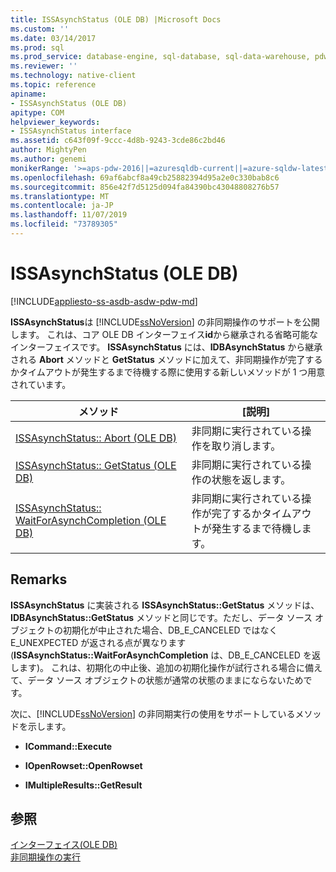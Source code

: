 ```yaml
---
title: ISSAsynchStatus (OLE DB) |Microsoft Docs
ms.custom: ''
ms.date: 03/14/2017
ms.prod: sql
ms.prod_service: database-engine, sql-database, sql-data-warehouse, pdw
ms.reviewer: ''
ms.technology: native-client
ms.topic: reference
apiname:
- ISSAsynchStatus (OLE DB)
apitype: COM
helpviewer_keywords:
- ISSAsynchStatus interface
ms.assetid: c643f09f-9ccc-4d8b-9243-3cde86c2bd46
author: MightyPen
ms.author: genemi
monikerRange: '>=aps-pdw-2016||=azuresqldb-current||=azure-sqldw-latest||>=sql-server-2016||=sqlallproducts-allversions||>=sql-server-linux-2017||=azuresqldb-mi-current'
ms.openlocfilehash: 69af6abcf8a49cb25882394d95a2e0c330bab8c6
ms.sourcegitcommit: 856e42f7d5125d094fa84390bc43048808276b57
ms.translationtype: MT
ms.contentlocale: ja-JP
ms.lasthandoff: 11/07/2019
ms.locfileid: "73789305"
---
```

# <a name="issasynchstatus-ole-db"></a>ISSAsynchStatus (OLE DB)
[!INCLUDE[appliesto-ss-asdb-asdw-pdw-md](../../includes/appliesto-ss-asdb-asdw-pdw-md.md)]

  **ISSAsynchStatus**は [!INCLUDE[ssNoVersion](../../includes/ssnoversion-md.md)] の非同期操作のサポートを公開します。 これは、コア OLE DB インターフェイス**id**から継承される省略可能なインターフェイスです。 **ISSAsynchStatus** には、**IDBAsynchStatus** から継承される **Abort** メソッドと **GetStatus** メソッドに加えて、非同期操作が完了するかタイムアウトが発生するまで待機する際に使用する新しいメソッドが 1 つ用意されています。  
  
|メソッド|[説明]|  
|------------|-----------------|  
|[ISSAsynchStatus:: Abort &#40;OLE DB&#41;](../../relational-databases/native-client-ole-db-interfaces/issasynchstatus-abort-ole-db.md)|非同期に実行されている操作を取り消します。|  
|[ISSAsynchStatus:: GetStatus &#40;OLE DB&#41;](../../relational-databases/native-client-ole-db-interfaces/issasynchstatus-getstatus-ole-db.md)|非同期に実行されている操作の状態を返します。|  
|[ISSAsynchStatus:: WaitForAsynchCompletion &#40;OLE DB&#41;](../../relational-databases/native-client-ole-db-interfaces/issasynchstatus-waitforasynchcompletion-ole-db.md)|非同期に実行されている操作が完了するかタイムアウトが発生するまで待機します。|  
  
## <a name="remarks"></a>Remarks  
 **ISSAsynchStatus** に実装される **ISSAsynchStatus::GetStatus** メソッドは、**IDBAsynchStatus::GetStatus** メソッドと同じです。ただし、データ ソース オブジェクトの初期化が中止された場合、DB_E_CANCELED ではなく E_UNEXPECTED が返される点が異なります (**ISSAsynchStatus::WaitForAsynchCompletion** は、DB_E_CANCELED を返します)。 これは、初期化の中止後、追加の初期化操作が試行される場合に備えて、データ ソース オブジェクトの状態が通常の状態のままにならないためです。  
  
 次に、[!INCLUDE[ssNoVersion](../../includes/ssnoversion-md.md)] の非同期実行の使用をサポートしているメソッドを示します。  
  
-   **ICommand::Execute**  
  
-   **IOpenRowset::OpenRowset**  
  
-   **IMultipleResults::GetResult**  
  
## <a name="see-also"></a>参照  
 [インターフェイス&#40;OLE DB&#41; ](https://msdn.microsoft.com/library/34c33364-8538-45db-ae41-5654481cda93)   
 [非同期操作の実行](../../relational-databases/native-client/features/performing-asynchronous-operations.md)  
  
  
